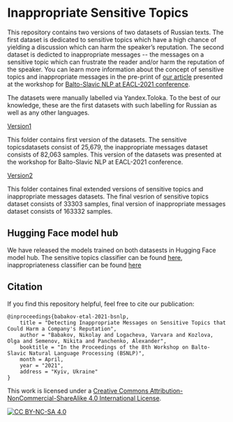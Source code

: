 # Inappropriate Sensitive Topics

This repository contains two versions of two datasets of Russian texts. 
The first dataset is dedicated to sensitive topics which have a high chance of yielding a discussion which can harm the speaker’s reputation.
The second dataset is dedicted to inappropriate messages -- the messages on a sensitive topic which can frustrate the reader and/or harm the reputation of the speaker.
You can learn more information about the concept of sensitive topics and inappropriate messages in the pre-print of [our article](https://arxiv.org/abs/2103.05345) presented at the workshop for [Balto-Slavic NLP at EACL-2021 conference](http://bsnlp.cs.helsinki.fi/).

The datasets were manually labelled via Yandex.Toloka.
To the best of our knowledge, these are the first datasets with such labelling for Russian as well as any other languages.

[Version1](Version1)

This folder contains first version of the datasets.  The sensitive topicsdatasets consist of 25,679,  the inappropriate messages dataset consists of 82,063 samples.
This version of the datasets was presented at the workshop for Balto-Slavic NLP at EACL-2021 conference.

[Version2](Version2)

This folder containes final extended versions of sensitive topics and inappropriate messages datasets.
The final vesrion of sensitive topics dataset consists of 33303 samples, final version of inappropriate messages dataset consists of 163332 samples.

## Hugging Face model hub

We have released the models trained on both datasests in Hugging Face model hub.
The sensitive topics classifier can be found [here](https://huggingface.co/Skoltech/russian-sensitive-topics), inappropriateness classifier can be found [here](https://huggingface.co/Skoltech/inappropriate-messages-high-confidence)

## Citation

If you find this repository helpful, feel free to cite our publication:

```
@inproceedings{babakov-etal-2021-bsnlp,
    title = "Detecting Inappropriate Messages on Sensitive Topics that Could Harm a Company's Reputation",
    author = "Babakov, Nikolay and Logacheva, Varvara and Kozlova, Olga and Semenov, Nikita and Panchenko, Alexander",
    booktitle = "In the Proceedings of the 8th Workshop on Balto-Slavic Natural Language Processing (BSNLP)",
    month = April,
    year = "2021",
    address = "Kyiv, Ukraine"
}
```

This work is licensed under a [Creative Commons Attribution-NonCommercial-ShareAlike 4.0 International License][cc-by-nc-sa].

[![CC BY-NC-SA 4.0][cc-by-nc-sa-image]][cc-by-nc-sa]

[cc-by-nc-sa]: http://creativecommons.org/licenses/by-nc-sa/4.0/
[cc-by-nc-sa-image]: https://i.creativecommons.org/l/by-nc-sa/4.0/88x31.png
